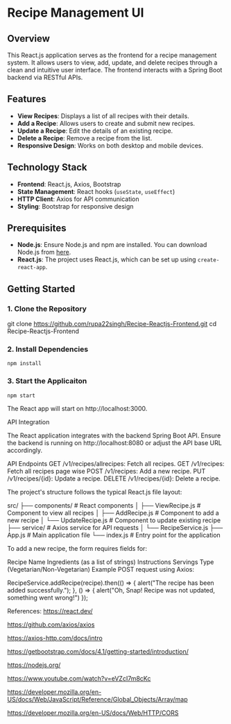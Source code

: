 # Recipe Management UI

## Overview

This React.js application serves as the frontend for a recipe management system. It allows users to view, add, update, and delete recipes through a clean and intuitive user interface. The frontend interacts with a Spring Boot backend via RESTful APIs.

## Features

- **View Recipes**: Displays a list of all recipes with their details.
- **Add a Recipe**: Allows users to create and submit new recipes.
- **Update a Recipe**: Edit the details of an existing recipe.
- **Delete a Recipe**: Remove a recipe from the list.
- **Responsive Design**: Works on both desktop and mobile devices.

## Technology Stack

- **Frontend**: React.js, Axios, Bootstrap
- **State Management**: React hooks (`useState`, `useEffect`)
- **HTTP Client**: Axios for API communication
- **Styling**: Bootstrap for responsive design

## Prerequisites

- **Node.js**: Ensure Node.js and npm are installed. You can download Node.js from [here](https://nodejs.org/).
- **React.js**: The project uses React.js, which can be set up using `create-react-app`.

## Getting Started

### 1. Clone the Repository
git clone https://github.com/rupa22singh/Recipe-Reactjs-Frontend.git
cd Recipe-Reactjs-Frontend

### 2. Install Dependencies
    npm install
### 3. Start the Applicaiton
    npm start


The React app will start on http://localhost:3000.

API Integration

The React application integrates with the backend Spring Boot API. Ensure the backend is running on http://localhost:8080 or adjust the API base URL accordingly.

API Endpoints
GET /v1/recipes/allrecipes: Fetch all recipes.
GET /v1/recipes: Fetch all recipes page wise
POST /v1/recipes: Add a new recipe.
PUT /v1/recipes/{id}: Update a recipe.
DELETE /v1/recipes/{id}: Delete a recipe.

The project's structure follows the typical React.js file layout:

src/
├── components/      # React components
│   ├── ViewRecipe.js    # Component to view all recipes
│   ├── AddRecipe.js     # Component to add a new recipe
│   └── UpdateRecipe.js  # Component to update existing recipe
├── service/         # Axios service for API requests
│   └── RecipeService.js
├── App.js           # Main application file
└── index.js         # Entry point for the application


To add a new recipe, the form requires fields for:

Recipe Name
Ingredients (as a list of strings)
Instructions
Servings
Type (Vegetarian/Non-Vegetarian)
Example POST request using Axios:

RecipeService.addRecipe(recipe).then(() => {
    alert("The recipe has been added successfully.");
}, () => {
    alert("Oh, Snap! Recipe was not updated, something went wrong!")
});

References:
https://react.dev/

https://github.com/axios/axios

https://axios-http.com/docs/intro

https://getbootstrap.com/docs/4.1/getting-started/introduction/

https://nodejs.org/

https://www.youtube.com/watch?v=eVZcI7m8cKc

https://developer.mozilla.org/en-US/docs/Web/JavaScript/Reference/Global_Objects/Array/map

https://developer.mozilla.org/en-US/docs/Web/HTTP/CORS

